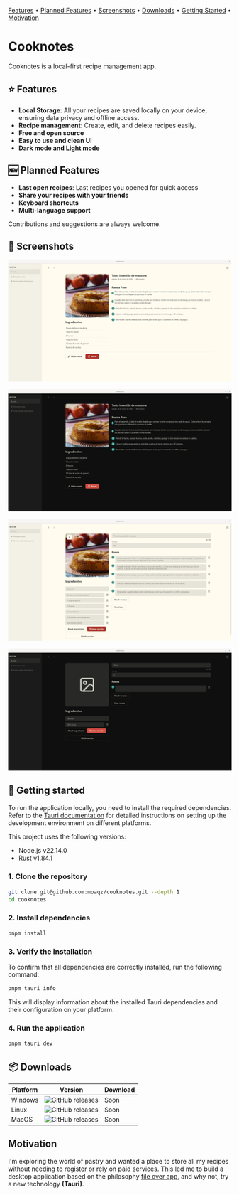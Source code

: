 [Features](#-features) •
[Planned Features](#-planned-features) •
[Screenshots](#-screenshots) •
[Downloads](#-downloads) •
[Getting Started](#-getting-started) •
[Motivation](#motivation) 

# Cooknotes

Cooknotes is a local-first recipe management app.

## ⭐ Features

- **Local Storage**: All your recipes are saved locally on your device, ensuring data privacy and offline access.
- **Recipe management**: Create, edit, and delete recipes easily.
- **Free and open source**
- **Easy to use and clean UI**
- **Dark mode and Light mode**

## 🆕 Planned Features

- **Last open recipes**: Last recipes you opened for quick access
- **Share your recipes with your friends**
- **Keyboard shortcuts**
- **Multi-language support**

Contributions and suggestions are always welcome.

## 📸 Screenshots

![Recipe view in light mode](./public/screnshoots/screenshot-es-01.webp)

![Recipe view in light mode](./public/screnshoots/screenshot-es-04.webp)

![Edit recipe view](./public/screnshoots/screenshot-es-02.webp)

![Create recipe view](./public/screnshoots/screenshot-es-03.webp)

## 🚀 Getting started

To run the application locally, you need to install the required dependencies. Refer to the [Tauri documentation](https://v2.tauri.app/start/prerequisites/) for detailed instructions on setting up the development environment on different platforms.

This project uses the following versions:

- Node.js v22.14.0
- Rust v1.84.1

### 1. Clone the repository

```bash
git clone git@github.com:moaqz/cooknotes.git --depth 1
cd cooknotes
```

### 2. Install dependencies

```bash
pnpm install
```

### 3. Verify the installation

To confirm that all dependencies are correctly installed, run the following command:

```bash
pnpm tauri info
```

This will display information about the installed Tauri dependencies and their configuration on your platform.

### 4. Run the application

```bash
pnpm tauri dev
```

## 📦 Downloads

| Platform | Version  | Download |
| -------- | -------- | --------  |
| Windows  | ![GitHub releases](https://img.shields.io/github/release/moaqz/cooknotes) | Soon  |
| Linux    | ![GitHub releases](https://img.shields.io/github/release/moaqz/cooknotes) | Soon  |
| MacOS    | ![GitHub releases](https://img.shields.io/github/release/moaqz/cooknotes) | Soon  |

## Motivation

I'm exploring the world of pastry and wanted a place to store all my recipes without needing to register or rely on paid services. This led me to build a desktop application based on the philosophy [file over app](https://stephango.com/file-over-app), and why not, try a new technology **(Tauri)**.
